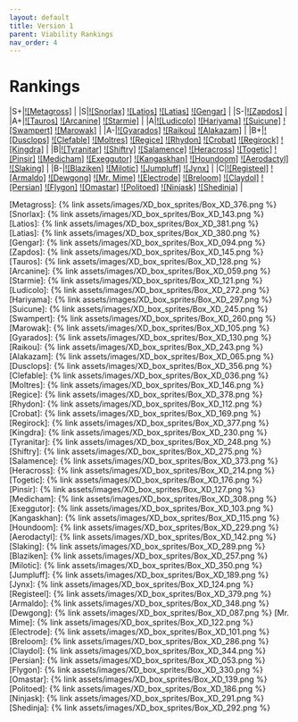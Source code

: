 ```yaml
---
layout: default
title: Version 1
parent: Viability Rankings
nav_order: 4
---
```


# Rankings

|S+|[![Metagross]](https://bulbapedia.bulbagarden.net/wiki/Metagross_(Pok%C3%A9mon)) |
|S|[![Snorlax]](https://bulbapedia.bulbagarden.net/wiki/Snorlax_(Pok%C3%A9mon)) [![Latios]](https://bulbapedia.bulbagarden.net/wiki/Latios_(Pok%C3%A9mon)) [![Latias]](https://bulbapedia.bulbagarden.net/wiki/Latias_(Pok%C3%A9mon)) [![Gengar]](https://bulbapedia.bulbagarden.net/wiki/Gengar_(Pok%C3%A9mon)) |
|S-|[![Zapdos]](https://bulbapedia.bulbagarden.net/wiki/Zapdos_(Pok%C3%A9mon)) |
|A+|[![Tauros]](https://bulbapedia.bulbagarden.net/wiki/Tauros_(Pok%C3%A9mon)) [![Arcanine]](https://bulbapedia.bulbagarden.net/wiki/Arcanine_(Pok%C3%A9mon)) [![Starmie]](https://bulbapedia.bulbagarden.net/wiki/Starmie_(Pok%C3%A9mon)) |
|A|[![Ludicolo]](https://bulbapedia.bulbagarden.net/wiki/Ludicolo_(Pok%C3%A9mon)) [![Hariyama]](https://bulbapedia.bulbagarden.net/wiki/Hariyama_(Pok%C3%A9mon)) [![Suicune]](https://bulbapedia.bulbagarden.net/wiki/Suicune_(Pok%C3%A9mon)) [![Swampert]](https://bulbapedia.bulbagarden.net/wiki/Swampert_(Pok%C3%A9mon)) [![Marowak]](https://bulbapedia.bulbagarden.net/wiki/Marowak_(Pok%C3%A9mon)) |
|A-|[![Gyarados]](https://bulbapedia.bulbagarden.net/wiki/Gyarados_(Pok%C3%A9mon)) [![Raikou]](https://bulbapedia.bulbagarden.net/wiki/Raikou_(Pok%C3%A9mon)) [![Alakazam]](https://bulbapedia.bulbagarden.net/wiki/Alakazam_(Pok%C3%A9mon)) |
|B+|[![Dusclops]](https://bulbapedia.bulbagarden.net/wiki/Dusclops_(Pok%C3%A9mon)) [![Clefable]](https://bulbapedia.bulbagarden.net/wiki/Clefable_(Pok%C3%A9mon)) [![Moltres]](https://bulbapedia.bulbagarden.net/wiki/Moltres_(Pok%C3%A9mon)) [![Regice]](https://bulbapedia.bulbagarden.net/wiki/Regice_(Pok%C3%A9mon)) [![Rhydon]](https://bulbapedia.bulbagarden.net/wiki/Rhydon_(Pok%C3%A9mon)) [![Crobat]](https://bulbapedia.bulbagarden.net/wiki/Crobat_(Pok%C3%A9mon)) [![Regirock]](https://bulbapedia.bulbagarden.net/wiki/Regirock_(Pok%C3%A9mon)) [![Kingdra]](https://bulbapedia.bulbagarden.net/wiki/Kingdra_(Pok%C3%A9mon)) |
|B|[![Tyranitar]](https://bulbapedia.bulbagarden.net/wiki/Tyranitar_(Pok%C3%A9mon)) [![Shiftry]](https://bulbapedia.bulbagarden.net/wiki/Shiftry_(Pok%C3%A9mon)) [![Salamence]](https://bulbapedia.bulbagarden.net/wiki/Salamence_(Pok%C3%A9mon)) [![Heracross]](https://bulbapedia.bulbagarden.net/wiki/Heracross_(Pok%C3%A9mon)) [![Togetic]](https://bulbapedia.bulbagarden.net/wiki/Togetic_(Pok%C3%A9mon)) [![Pinsir]](https://bulbapedia.bulbagarden.net/wiki/Pinsir_(Pok%C3%A9mon)) [![Medicham]](https://bulbapedia.bulbagarden.net/wiki/Medicham_(Pok%C3%A9mon)) [![Exeggutor]](https://bulbapedia.bulbagarden.net/wiki/Exeggutor_(Pok%C3%A9mon)) [![Kangaskhan]](https://bulbapedia.bulbagarden.net/wiki/Kangaskhan_(Pok%C3%A9mon)) [![Houndoom]](https://bulbapedia.bulbagarden.net/wiki/Houndoom_(Pok%C3%A9mon)) [![Aerodactyl]](https://bulbapedia.bulbagarden.net/wiki/Aerodactyl_(Pok%C3%A9mon)) [![Slaking]](https://bulbapedia.bulbagarden.net/wiki/Slaking_(Pok%C3%A9mon)) |
|B-|[![Blaziken]](https://bulbapedia.bulbagarden.net/wiki/Blaziken_(Pok%C3%A9mon)) [![Milotic]](https://bulbapedia.bulbagarden.net/wiki/Milotic_(Pok%C3%A9mon)) [![Jumpluff]](https://bulbapedia.bulbagarden.net/wiki/Jumpluff_(Pok%C3%A9mon)) [![Jynx]](https://bulbapedia.bulbagarden.net/wiki/Jynx_(Pok%C3%A9mon)) |
|C|[![Registeel]](https://bulbapedia.bulbagarden.net/wiki/Registeel_(Pok%C3%A9mon)) [![Armaldo]](https://bulbapedia.bulbagarden.net/wiki/Armaldo_(Pok%C3%A9mon)) [![Dewgong]](https://bulbapedia.bulbagarden.net/wiki/Dewgong_(Pok%C3%A9mon)) [![Mr. Mime]](https://bulbapedia.bulbagarden.net/wiki/Mr._Mime_(Pok%C3%A9mon)) [![Electrode]](https://bulbapedia.bulbagarden.net/wiki/Electrode_(Pok%C3%A9mon)) [![Breloom]](https://bulbapedia.bulbagarden.net/wiki/Breloom_(Pok%C3%A9mon)) [![Claydol]](https://bulbapedia.bulbagarden.net/wiki/Claydol_(Pok%C3%A9mon)) [![Persian]](https://bulbapedia.bulbagarden.net/wiki/Persian_(Pok%C3%A9mon)) [![Flygon]](https://bulbapedia.bulbagarden.net/wiki/Flygon_(Pok%C3%A9mon)) [![Omastar]](https://bulbapedia.bulbagarden.net/wiki/Omastar_(Pok%C3%A9mon)) [![Politoed]](https://bulbapedia.bulbagarden.net/wiki/Politoed_(Pok%C3%A9mon)) [![Ninjask]](https://bulbapedia.bulbagarden.net/wiki/Ninjask_(Pok%C3%A9mon)) [![Shedinja]](https://bulbapedia.bulbagarden.net/wiki/Shedinja_(Pok%C3%A9mon)) |

[Metagross]: {% link assets/images/XD_box_sprites/Box_XD_376.png %}
[Snorlax]: {% link assets/images/XD_box_sprites/Box_XD_143.png %}
[Latios]: {% link assets/images/XD_box_sprites/Box_XD_381.png %}
[Latias]: {% link assets/images/XD_box_sprites/Box_XD_380.png %}
[Gengar]: {% link assets/images/XD_box_sprites/Box_XD_094.png %}
[Zapdos]: {% link assets/images/XD_box_sprites/Box_XD_145.png %}
[Tauros]: {% link assets/images/XD_box_sprites/Box_XD_128.png %}
[Arcanine]: {% link assets/images/XD_box_sprites/Box_XD_059.png %}
[Starmie]: {% link assets/images/XD_box_sprites/Box_XD_121.png %}
[Ludicolo]: {% link assets/images/XD_box_sprites/Box_XD_272.png %}
[Hariyama]: {% link assets/images/XD_box_sprites/Box_XD_297.png %}
[Suicune]: {% link assets/images/XD_box_sprites/Box_XD_245.png %}
[Swampert]: {% link assets/images/XD_box_sprites/Box_XD_260.png %}
[Marowak]: {% link assets/images/XD_box_sprites/Box_XD_105.png %}
[Gyarados]: {% link assets/images/XD_box_sprites/Box_XD_130.png %}
[Raikou]: {% link assets/images/XD_box_sprites/Box_XD_243.png %}
[Alakazam]: {% link assets/images/XD_box_sprites/Box_XD_065.png %}
[Dusclops]: {% link assets/images/XD_box_sprites/Box_XD_356.png %}
[Clefable]: {% link assets/images/XD_box_sprites/Box_XD_036.png %}
[Moltres]: {% link assets/images/XD_box_sprites/Box_XD_146.png %}
[Regice]: {% link assets/images/XD_box_sprites/Box_XD_378.png %}
[Rhydon]: {% link assets/images/XD_box_sprites/Box_XD_112.png %}
[Crobat]: {% link assets/images/XD_box_sprites/Box_XD_169.png %}
[Regirock]: {% link assets/images/XD_box_sprites/Box_XD_377.png %}
[Kingdra]: {% link assets/images/XD_box_sprites/Box_XD_230.png %}
[Tyranitar]: {% link assets/images/XD_box_sprites/Box_XD_248.png %}
[Shiftry]: {% link assets/images/XD_box_sprites/Box_XD_275.png %}
[Salamence]: {% link assets/images/XD_box_sprites/Box_XD_373.png %}
[Heracross]: {% link assets/images/XD_box_sprites/Box_XD_214.png %}
[Togetic]: {% link assets/images/XD_box_sprites/Box_XD_176.png %}
[Pinsir]: {% link assets/images/XD_box_sprites/Box_XD_127.png %}
[Medicham]: {% link assets/images/XD_box_sprites/Box_XD_308.png %}
[Exeggutor]: {% link assets/images/XD_box_sprites/Box_XD_103.png %}
[Kangaskhan]: {% link assets/images/XD_box_sprites/Box_XD_115.png %}
[Houndoom]: {% link assets/images/XD_box_sprites/Box_XD_229.png %}
[Aerodactyl]: {% link assets/images/XD_box_sprites/Box_XD_142.png %}
[Slaking]: {% link assets/images/XD_box_sprites/Box_XD_289.png %}
[Blaziken]: {% link assets/images/XD_box_sprites/Box_XD_257.png %}
[Milotic]: {% link assets/images/XD_box_sprites/Box_XD_350.png %}
[Jumpluff]: {% link assets/images/XD_box_sprites/Box_XD_189.png %}
[Jynx]: {% link assets/images/XD_box_sprites/Box_XD_124.png %}
[Registeel]: {% link assets/images/XD_box_sprites/Box_XD_379.png %}
[Armaldo]: {% link assets/images/XD_box_sprites/Box_XD_348.png %}
[Dewgong]: {% link assets/images/XD_box_sprites/Box_XD_087.png %}
[Mr. Mime]: {% link assets/images/XD_box_sprites/Box_XD_122.png %}
[Electrode]: {% link assets/images/XD_box_sprites/Box_XD_101.png %}
[Breloom]: {% link assets/images/XD_box_sprites/Box_XD_286.png %}
[Claydol]: {% link assets/images/XD_box_sprites/Box_XD_344.png %}
[Persian]: {% link assets/images/XD_box_sprites/Box_XD_053.png %}
[Flygon]: {% link assets/images/XD_box_sprites/Box_XD_330.png %}
[Omastar]: {% link assets/images/XD_box_sprites/Box_XD_139.png %}
[Politoed]: {% link assets/images/XD_box_sprites/Box_XD_186.png %}
[Ninjask]: {% link assets/images/XD_box_sprites/Box_XD_291.png %}
[Shedinja]: {% link assets/images/XD_box_sprites/Box_XD_292.png %}